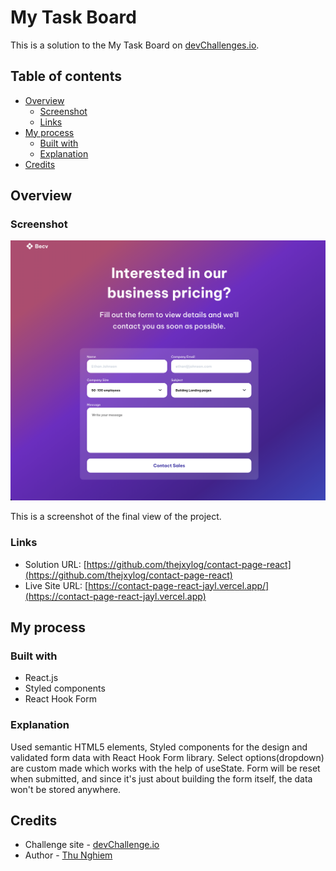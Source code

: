 # My Task Board

This is a solution to the My Task Board on [devChallenges.io](https://devchallenges.io).

## Table of contents

- [Overview](#overview)
  - [Screenshot](#screenshot)
  - [Links](#links)
- [My process](#my-process)
  - [Built with](#built-with)
  - [Explanation](#explanation)
- [Credits](#credits)

## Overview

### Screenshot

![](./public/screenshot.png)

This is a screenshot of the final view of the project.

### Links

- Solution URL: [https://github.com/thejxylog/contact-page-react](https://github.com/thejxylog/contact-page-react)
- Live Site URL: [https://contact-page-react-jayl.vercel.app/](https://contact-page-react-jayl.vercel.app)

## My process

### Built with

- React.js
- Styled components
- React Hook Form

### Explanation

Used semantic HTML5 elements, Styled components for the design and validated form data with React Hook Form library. Select options(dropdown) are custom made which works with the help of useState. Form will be reset when submitted, and since it's just about building the form itself, the data won't be stored anywhere.

## Credits

- Challenge site - [devChallenge.io](https://devchallenges.io/challenge/contact-page)
- Author - [Thu Nghiem](https://devchallenges.io/profile/ff6a2335-b279-4601-8927-85c85af7e7d8)

